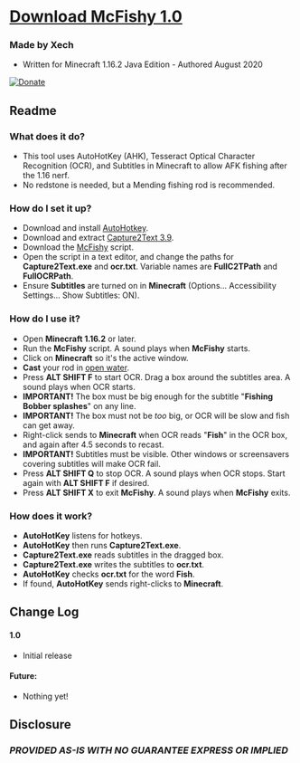 
# [Download McFishy 1.0](https://github.com/Xechorizo/McFishy/blob/master/McFishy.ahk)

### Made by Xech
- Written for Minecraft 1.16.2 Java Edition - Authored August 2020

[![Donate](https://img.shields.io/badge/Donate-PayPal-green.svg)](https://www.paypal.com/cgi-bin/webscr?cmd=_donations&business=Q6EZY28VVDGCL&currency_code=USD&source=url)


## Readme
### What does it do?
- This tool uses AutoHotKey (AHK), Tesseract Optical Character Recognition (OCR), and Subtitles in Minecraft to allow AFK fishing after the 1.16 nerf.
- No redstone is needed, but a Mending fishing rod is recommended.

### How do I set it up?
- Download and install [AutoHotkey](https://www.autohotkey.com/download/ahk-install.exe).
- Download and extract [Capture2Text 3.9](https://versaweb.dl.sourceforge.net/project/capture2text/Capture2Text/Capture2Text_v3.9/Capture2Text_v3.9.zip).
- Download the [McFishy](https://github.com/Xechorizo/McFishy/blob/master/McFishy.ahk) script.
- Open the script in a text editor, and change the paths for **Capture2Text.exe** and **ocr.txt**. Variable names are **FullC2TPath** and **FullOCRPath**.
- Ensure **Subtitles** are turned on in **Minecraft** (Options... Accessibility Settings... Show Subtitles: ON).

### How do I use it?
- Open **Minecraft 1.16.2** or later.
- Run the **McFishy** script. A sound plays when **McFishy** starts.
- Click on **Minecraft** so it's the active window.
- **Cast** your rod in [open water](https://minecraft.gamepedia.com/Fishing#Junk_and_treasure).
- Press **ALT SHIFT F** to start OCR. Drag a box around the subtitles area. A sound plays when OCR starts.
- **IMPORTANT!** The box must be big enough for the subtitle "**Fishing Bobber splashes**" on any line.
- **IMPORTANT!** The box must not be *too* big, or OCR will be slow and fish can get away.
- Right-click sends to **Minecraft** when OCR reads "**Fish**" in the OCR box, and again after 4.5 seconds to recast.
- **IMPORTANT!** Subtitles must be visible. Other windows or screensavers covering subtitles will make OCR fail.
- Press **ALT SHIFT Q** to stop OCR. A sound plays when OCR stops. Start again with **ALT SHIFT F** if desired.
- Press **ALT SHIFT X** to exit **McFishy**. A sound plays when **McFishy** exits.

### How does it work?
- **AutoHotKey** listens for hotkeys.
- **AutoHotKey** then runs **Capture2Text.exe**.
- **Capture2Text.exe** reads subtitles in the dragged box.
- **Capture2Text.exe** writes the subtitles to **ocr.txt**.
- **AutoHotKey** checks **ocr.txt** for the word **Fish**.
- If found, **AutoHotKey** sends right-clicks to **Minecraft**.

## Change Log

#### 1.0
- Initial release

#### Future:
- Nothing yet!

## Disclosure
### *PROVIDED AS-IS WITH NO GUARANTEE EXPRESS OR IMPLIED*
